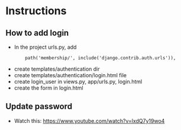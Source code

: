 # Instructions

## How to add login
- In the project urls.py, add
    ```
        path('membership/', include('django.contrib.auth.urls')),
    ```
- create templates/authentication dir
- create templates/authentication/login.html file
- create login_user in views.py, app/urls.py, login.html
- create the form in login.html

## Update password
- Watch this: https://www.youtube.com/watch?v=lxdQ7y19wo4